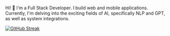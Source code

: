 Hi! 👋 I'm a Full Stack Developer. I build web and mobile applications. Currently, I'm delving into the exciting fields of AI, specifically NLP and GPT, as well as system integrations.

[![GitHub Streak](https://github-readme-streak-stats-k9zsvgypi-glen-lees-projects.vercel.app?user=glen-lee&theme=dark&exclude_days=Sun%2CSat&ring=FFFFFF&border=30363D&fire=EB5454&stroke=EB5454&currStreakLabel=EB6767)](https://git.io/streak-stats)
